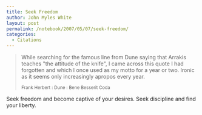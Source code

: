 ```yaml
---
title: Seek Freedom
author: John Myles White
layout: post
permalink: /notebook/2007/05/07/seek-freedom/
categories:
  - Citations
---
```


<blockquote>
<p>While searching for the famous line from Dune saying that Arrakis teaches "the attitude of the knife", I came across this quote I had forgotten and which I once used as my motto for a year or two. Ironic as it seems only increasingly apropos every year.</p>

<small>Frank Herbert : Dune : Bene Besserit Coda</small>
</blockquote>

Seek freedom and become captive of your desires. Seek discipline and find your liberty.
